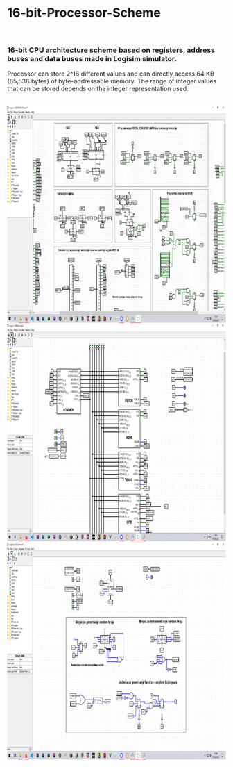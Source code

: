 # 16-bit-Processor-Scheme

<br>

### 16-bit CPU architecture scheme based on registers, address buses and data buses made in Logisim simulator.

 Processor can store 2^16 different values and can directly access 64 KB (65,536 bytes) of byte-addressable memory. The range of integer values that can be stored depends on the integer representation used. 

<br>

<img src = "Examples/example1.png" height = 500>
<img src = "Examples/example2.png" height = 500>
<img src = "Examples/example3.png" height = 500>
